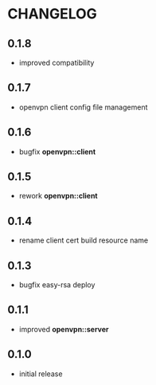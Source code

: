 # CHANGELOG

## 0.1.8

* improved compatibility

## 0.1.7

* openvpn client config file management

## 0.1.6

* bugfix **openvpn::client**

## 0.1.5

* rework **openvpn::client**

## 0.1.4

* rename client cert build resource name

## 0.1.3

* bugfix easy-rsa deploy

## 0.1.1

* improved **openvpn::server**

## 0.1.0

* initial release
